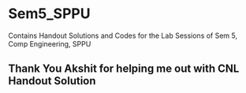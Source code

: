 # Sem5_SPPU
Contains Handout Solutions and Codes for the Lab Sessions of Sem 5, Comp Engineering, SPPU

## Thank You Akshit for helping me out with CNL Handout Solution

